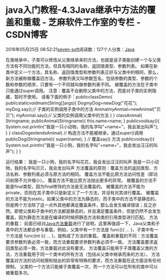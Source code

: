 
# java入门教程-4.3Java继承中方法的覆盖和重载 -  芝麻软件工作室的专栏 - CSDN博客


2016年05月25日 08:52:21[seven-soft](https://me.csdn.net/softn)阅读数：127个人分类：[Java																](https://blog.csdn.net/softn/article/category/6242590)



在类继承中，子类可以修改从父类继承来的方法，也就是说子类能创建一个与父类方法有不同功能的方法，但具有相同的名称、返回值类型、参数列表。
如果在新类中定义一个方法，其名称、返回值类型和参数列表正好与父类中的相同，那么，新方法被称做覆盖旧方法。
参数列表又叫参数签名，包括参数的类型、参数的个数和参数的顺序，只要有一个不同就叫做参数列表不同。
被覆盖的方法在子类中只能通过super调用。
注意：覆盖不会删除父类中的方法，而是对子类的实例隐藏，暂时不使用。
请看下面的例子：publicclassDemo{
publicstaticvoidmain(String[]args){
DogmyDog=newDog("花花");
myDog.say();// 子类的实例调用子类中的方法
AnimalmyAnmial=newAnimal("贝贝");
myAnmial.say();// 父类的实例调用父类中的方法
}
}
classAnimal{
Stringname;
publicAnimal(Stringname){
this.name=name;
}
publicvoidsay(){
System.out.println("我是一只小动物，我的名字叫"+name+"，我会发出叫声");
}
}
classDogextendsAnimal{
// 构造方法不能被继承，通过super()调用
publicDog(Stringname){
super(name);
}
// 覆盖say() 方法
publicvoidsay(){
System.out.println("我是一只小狗，我的名字叫"+name+"，我会发出汪汪的叫声");
}
}

运行结果：
我是一只小狗，我的名字叫花花，我会发出汪汪的叫声
我是一只小动物，我的名字叫贝贝，我会发出叫声
方法覆盖的原则：覆盖方法的返回类型、方法名称、参数列表必须与原方法的相同。
覆盖方法不能比原方法访问性差（即访问权限不允许缩小）。
覆盖方法不能比原方法抛出更多的异常。
被覆盖的方法不能是final类型，因为final修饰的方法是无法覆盖的。
被覆盖的方法不能为private，否则在其子类中只是新定义了一个方法，并没有对其进行覆盖。
被覆盖的方法不能为static。如果父类中的方法为静态的，而子类中的方法不是静态的，但是两个方法除了这一点外其他都满足覆盖条件，那么会发生编译错误；反之亦然。即使父类和子类中的方法都是静态的，并且满足覆盖条件，但是仍然不会发生覆盖，因为静态方法是在编译的时候把静态方法和类的引用类型进行匹配。
方法的重载：
前面已经对[Java方法重载](http://www.weixueyuan.net/view/5989.html)进行了说明，这里再强调一下，Java父类和子类中的方法都会参与重载，例如，父类中有一个方法是
 func(){ ... }，子类中有一个方法是 func(int i){ ... }，就构成了方法的重载。
覆盖和重载的不同：方法覆盖要求参数列表必须一致，而方法重载要求参数列表必须不一致。
方法覆盖要求返回类型必须一致，方法重载对此没有要求。
方法覆盖只能用于子类覆盖父类的方法，方法重载用于同一个类中的所有方法（包括从父类中继承而来的方法）。
方法覆盖对方法的访问权限和抛出的异常有特殊的要求，而方法重载在这方面没有任何限制。
父类的一个方法只能被子类覆盖一次，而一个方法可以在所有的类中可以被重载多次。

